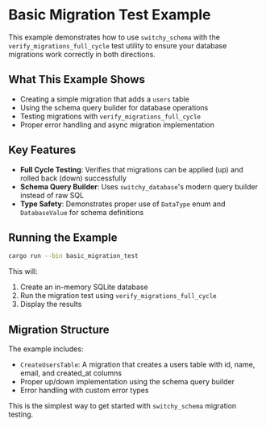 # Basic Migration Test Example

This example demonstrates how to use `switchy_schema` with the `verify_migrations_full_cycle` test utility to ensure your database migrations work correctly in both directions.

## What This Example Shows

- Creating a simple migration that adds a `users` table
- Using the schema query builder for database operations
- Testing migrations with `verify_migrations_full_cycle`
- Proper error handling and async migration implementation

## Key Features

- **Full Cycle Testing**: Verifies that migrations can be applied (up) and rolled back (down) successfully
- **Schema Query Builder**: Uses `switchy_database`'s modern query builder instead of raw SQL
- **Type Safety**: Demonstrates proper use of `DataType` enum and `DatabaseValue` for schema definitions

## Running the Example

```bash
cargo run --bin basic_migration_test
```

This will:
1. Create an in-memory SQLite database
2. Run the migration test using `verify_migrations_full_cycle`
3. Display the results

## Migration Structure

The example includes:
- `CreateUsersTable`: A migration that creates a users table with id, name, email, and created_at columns
- Proper up/down implementation using the schema query builder
- Error handling with custom error types

This is the simplest way to get started with `switchy_schema` migration testing.